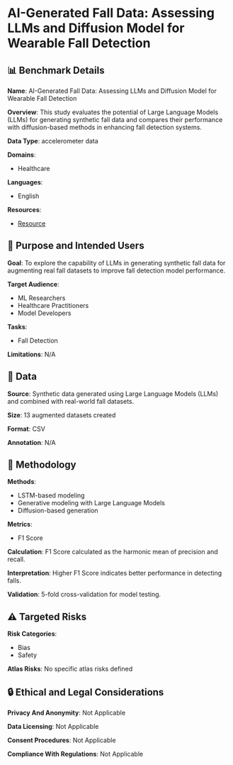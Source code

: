 # AI-Generated Fall Data: Assessing LLMs and Diffusion Model for Wearable Fall Detection

## 📊 Benchmark Details

**Name**: AI-Generated Fall Data: Assessing LLMs and Diffusion Model for Wearable Fall Detection

**Overview**: This study evaluates the potential of Large Language Models (LLMs) for generating synthetic fall data and compares their performance with diffusion-based methods in enhancing fall detection systems.

**Data Type**: accelerometer data

**Domains**:
- Healthcare

**Languages**:
- English

**Resources**:
- [Resource](https://arxiv.org/abs/2505.04660)

## 🎯 Purpose and Intended Users

**Goal**: To explore the capability of LLMs in generating synthetic fall data for augmenting real fall datasets to improve fall detection model performance.

**Target Audience**:
- ML Researchers
- Healthcare Practitioners
- Model Developers

**Tasks**:
- Fall Detection

**Limitations**: N/A

## 💾 Data

**Source**: Synthetic data generated using Large Language Models (LLMs) and combined with real-world fall datasets.

**Size**: 13 augmented datasets created

**Format**: CSV

**Annotation**: N/A

## 🔬 Methodology

**Methods**:
- LSTM-based modeling
- Generative modeling with Large Language Models
- Diffusion-based generation

**Metrics**:
- F1 Score

**Calculation**: F1 Score calculated as the harmonic mean of precision and recall.

**Interpretation**: Higher F1 Score indicates better performance in detecting falls.

**Validation**: 5-fold cross-validation for model testing.

## ⚠️ Targeted Risks

**Risk Categories**:
- Bias
- Safety

**Atlas Risks**:
No specific atlas risks defined

## 🔒 Ethical and Legal Considerations

**Privacy And Anonymity**: Not Applicable

**Data Licensing**: Not Applicable

**Consent Procedures**: Not Applicable

**Compliance With Regulations**: Not Applicable
